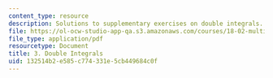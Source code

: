 ```yaml
---
content_type: resource
description: Solutions to supplementary exercises on double integrals.
file: https://ol-ocw-studio-app-qa.s3.amazonaws.com/courses/18-02-multivariable-calculus-fall-2007/132514b2e585c774331e5cb449684c0f_dbl_intgrls_sol.pdf
file_type: application/pdf
resourcetype: Document
title: 3. Double Integrals
uid: 132514b2-e585-c774-331e-5cb449684c0f
---
```

